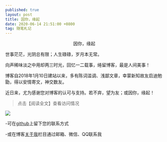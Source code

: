 ```yaml
---
published: true
layout: post
title: 因你，缘起
date: 2020-06-14 21:51:00 +0800
tag: 随笔札记
---
```



<div style="text-align:center;">
因你，缘起</div>


世事茫茫，光阴总有限；人生碌碌，岁月本无常。


向声稀味淡之中用却两三时光，回忆一二载事，绻留博客，最是人间美事！


博客自2018年1月10日建站以来，多有陈词滥调、浅鄙文章，幸蒙新知故友启迪勉勖，得以安情寄文，神交数友。


近日来，尤为感谢您对博客的认可与支持。若不弃，望为友；或因你，缘起！


>点击【阅读全文】查看访问情况


![](http://lvxiong7zg.cn-bj.ufileos.com/代码图库/访问图片.jpg)



-可在[github](https://github.com/lvxiong7zg/lvxiong7zg.github.io/issues/new)上留下您的联系方式

-或在博客[关于我](http://lvxiong7zg.com/me/)栏目通过邮箱、微信、QQ联系我
